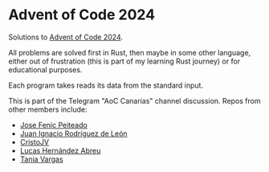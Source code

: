 # Advent of Code 2024

Solutions to [Advent of Code 2024](https://adventofcode.com/2024).

All problems are solved first in Rust, then maybe in some other language, either out of frustration (this is part of my learning Rust journey) or for educational purposes.

Each program takes reads its data from the standard input.

This is part of the Telegram "AoC Canarias" channel discussion. Repos from other members include:
* [Jose Fenic Peiteado](https://github.com/fenic-peiteado/Advent-of-Code-24)
* [Juan Ignacio Rodríguez de León](https://github.com/euribates/advent_of_code_2024)
* [CristoJV](https://github.com/CristoJV/aoc)
* [Lucas Hernández Abreu](https://github.com/lucashdez/AdventOfCode)
* [Tania Vargas](https://github.com/Tania-Vargas/AoC24)
